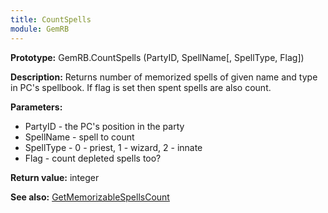 ```yaml
---
title: CountSpells
module: GemRB
---
```


**Prototype:** GemRB.CountSpells (PartyID, SpellName[, SpellType, Flag])

**Description:** Returns number of memorized spells of given name and type 
in PC's spellbook. If flag is set then spent spells are also count.

**Parameters:**
  * PartyID   - the PC's position in the party
  * SpellName - spell to count
  * SpellType - 0 - priest, 1 - wizard, 2 - innate
  * Flag      - count depleted spells too?

**Return value:** integer

**See also:** [GetMemorizableSpellsCount](GetMemorizableSpellsCount.md)
